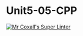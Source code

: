 # Unit5-05-CPP
[![Mr Coxall's Super Linter](https://github.com/ICS3U-Programming-PeterS/Unit5-05-CPP/workflows/Mr%20Coxall's%20Super%20Linter/badge.svg)](https://github.com/ICS3U-Programming-PeterS/Unit5-05-CPP/actions/)
